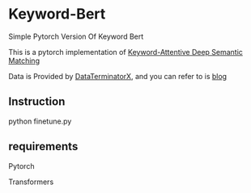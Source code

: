 # Keyword-Bert

Simple Pytorch Version Of Keyword Bert

This is a pytorch implementation of [Keyword-Attentive Deep Semantic Matching](https://arxiv.org/abs/2003.11516)

Data is Provided by [DataTerminatorX](https://github.com/DataTerminatorX/Keyword-BERT), and you can refer to is [blog]((https://mp.weixin.qq.com/s/_QY2EhB-TiBcb5q0379McQ))

## Instruction

python finetune.py

## requirements

Pytorch

Transformers
